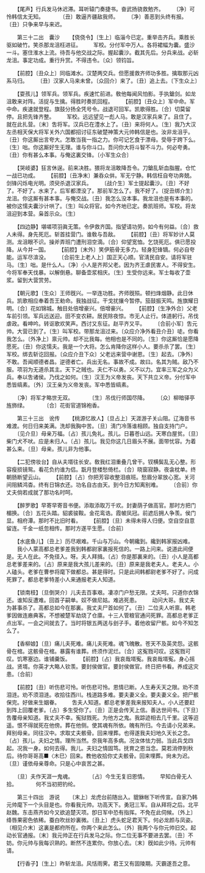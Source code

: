 <!-- { "loadSidebar": true } -->
　　【尾声】行兵发马休迟滞。耳听辕门奏捷书。奋武扬骁救勉齐。 
　　〔净〕可怜韩信太无知。　　　　〔丑〕敢逼齐疆敌我师。 
　　〔净〕善恶到头终有报。　　　　〔丑〕只争来早与来迟。 

　　第三十二出　囊沙 
　　【侥侥令】〔生上〕临淄今已定。重举击齐兵。乘胜长驱如破竹。笑杀那龙沮枉进征。 
　　军校。分付军中万人。各将裙幅为囊。盛沙一斗。塞住淮水上流。待吾与他交战之际。握起囊沙。截其先后。分兵来战。必斩龙沮。事定功成。重行升赏。不得违令。〔众〕领钧旨。 

　　【前腔】〔丑众上〕同临滩水。汉楚两交兵。但愿援救齐师功多胜。擒取那元凶系马归。 
　　〔丑〕汉家人马来未曾。〔众回介〕来了。〔丑〕追上去。〔下生众上〕 

　　【耍孩儿】领军兵。领军兵。疾速忙前进。敎他每闻风怕影。手执鎗剑。如龙沮敢来对阵。活捉与生擒。得胜时奏凯回程。 
　　【前腔】〔丑众上〕军中命。军中命。疾速就登程。旗鼓分扬全凭号令。战退可回军。凯歌得胜。〔合〕切莫留停。且把先锋齐整。 
　　军校。远远望见一彪人马。敢是汉家兵来了。且住了。就在此扎营。〔末〕吿将军。汉兵已在澧水上了。〔丑〕来将何人。〔生〕我乃大汉左丞相天保大将军关外六国都招讨征东破楚神策大元帅韩信是也。汝非龙沮乎。〔丑〕你这厮出言夸大。怎敢当我一指之力。你可记乞食于漂母。受辱于跨下么。〔生〕咄。你这厮好生无理。谁与你斗口。吾问你大将斗智不斗力。何必夸勇。〔丑〕你有甚么本事。与俺这裏交锋。〔小军生众合〕 

　　【哭岐婆】狂言休逞。前来决胜。猥将龙沮敢降吾令。刀鎗乱斩血脂腥。仓忙一战已功成。 
　　【前腔】〔丑净末〕兼呑众倂。军无宁静。韩信枉自夸功奔兢。剑锋闪烁电光明。须臾杀退汉家兵。 
　　〔战介生〕军士提起囊沙。〔丑〕不好了。不好了。水来了。后军都湮没了。那前军怎么了。我不好了。〔捉丑绑介生〕龙沮。你这厮有甚本事。与俺交战。〔丑〕我怎么没本事。我龙沮也是有本事的。被你这懦夫囊沙计哄了。〔生〕叫众将官。如今齐地已定。奏凯班师。军校。将龙沮迎到本营。枭首示众。〔生〕 

　　【四边静】堪嗟项羽眞无策。令伊救齐国。指望请功劳。如今有何益。〔合〕救人未得。身先死厄。斩首挂营门。谁敎与吾敌。 
　　【前腔】〔丑〕将军妙计人莫测。龙沮眼不识。操斧弄班门遭刑泪空滴。〔合〕仰望宽恤。乞饶死厄。俱已愿投降。从今并一国。 
　　【前腔】〔末外〕笑伊筋骨无多力。轻身犯锋镝。何必自夸能。运军尽渰没。 
　　〔合前生上老人上〕国正天心顺。官淸民自安。请将军驻马。〔生〕咄。是什么人。〔净〕小人是齐邦父老。因为齐王虐民害人。不得安生。今将军奉天伐暴。以解倒悬。聊备壶浆相庆。〔生〕生受你远来。军士每收了壶浆。留到大营赏劳。 

　　【朝元歌】〔生众〕王师旣兴。一举连功胜。齐师旣殒。顿扫烽烟静。此日休兵。凯歌相应奉着吾王勑命。我独战征。干戈扰攘今暂停。笳鼓振天鸣。旌旗耀日明。〔合〕花如锦城。触目处倍增豪兴。倍增豪兴。 
　　【前腔】〔生净外合〕父老车前引领。军兵远送迎。田不变农耕。居民除夜惊。市无人止行。体道躬行。吊伐虐政。看呻吟。转讴歌欢笑声。西讨又东征。赵平齐又平。 
　　〔合前小军〕吿元帅。大营已到了。〔生〕叫军校。带那龙沮过来。〔众应介净外看丑介丑〕唗。你看我怎么。〔外净上〕禀元帅。却不比我每。他相也是不同的。〔生〕你这厮恰是愿降愿死。〔丑〕你这懦夫。我是一个大将。怎么肯降你这样小人。要杀杀了罢。〔生〕军校。绑去斩讫回报。〔众应介丑下众〕父老远来营中谢恩。〔生〕起去。〔净外〕不敢。吾闻顺德者昌。逆德者亡。兵出无名。事故不成。故曰。名其为贼。敌乃不服。项羽为无道杀其主。天下之贼也。夫仁不以勇。义不以力。宜率三军之众为义兵。奉以吿诸侯。乃伐之如何。〔生〕汉王为义帝发丧。天下共立义帝。分付军中悉皆缟素。〔外〕汉王亲为义帝发丧。军中悉皆缟素。 

　　〔净〕将军才略世无双。　　　　〔生〕吊伐行师国尽降。 
　　〔众〕柳暗驿亭旌斾绿。　　　　〔合〕花街官道锦袍香。 

　　第三十三出　讹传 
　　【桃源忆故人】〔旦占上〕天涯游子关山阻。辽海音书难渡。何日归来美满。洗却我胸中苦。〔旦〕淸门冷落谁相顾。独自支持门户。 
　　〔见介旦〕母亲万福。〔占〕孩儿免礼。孩儿。日暮苍山远。天寒白屋贫。〔旦〕柴门犬不吠。应是未归人。〔占〕孩儿。我见你这几日眉头不展。面带忧容。为着甚么来。〔旦〕母亲。孩儿非为他事。 

　　【二犯傍妆台】自从夫壻往长安。敎我红泪重叠几曾干。钗横鬓乱无心整。形容瘦损镜鸳。看花负约谁为侣。翫月登楼愁倚栏。〔合〕晓窗寂静。夜衾枕单。终朝肠断望云山。 
　　【前腔】〔占〕你把芳容收整泪痕班。愁眉分翠放心宽。关河间阻鳞鸿杳。终有日锦衣还。功名自古由天。到今日方知离别难。 
　　〔合前〕你丈夫倘若成就了那功名时呵。 

　　【醉罗歌】早寄早寄音书便。添取添取万千欢。封妻荫子做高官。那时方把门楣换。〔合〕五花头踏。貂裘骏鞍。金花鸾诰。霞帔凤冠。前遮后拥人争羡。侯门显。相府潭。那时不比旧时看。 
　　【前腔】〔旦〕未得未得人归便。空自空自意留连。千金一纸忽相传。那时方遂平生愿。〔合前〕 

　　【水底鱼儿】〔丑上〕历尽艰难。千山与万山。今朝纔到。纔到韩家报凶难。 
　　我小人蒙高都总老爹差我到韩都尉家裏报死信的。一路上问来。说道此间便是。无人在此。不免径入。呀。夫人拜揖。〔占〕你是那裏来的。〔丑〕小人是高都总老爹差来的。〔占〕原来是我大孩儿差来的。〔丑〕原来是我老夫人。老夫人。小人磕头。老爹在曹参将麾下做都总。甚是得时。只是此间韩都尉老爹不好了。问成死罪了。都总老爹特差小人来通报老夫人知道。 

　　【锁南枝】〔旦倒哭介〕儿夫去百事艰。凄凉门户愁无限。丈夫呵。只道你衣锦还。谁知反遭难。回首子嗣单。奴不做尼姑。难逃死患。 
　　动问大哥。我丈夫为甚事杀了。高都总如今在那裏。我丈夫尸首如何了。〔丑〕二位夫人听禀。韩老爹因做连廒典客。不想被楚军劫烧了仓廪。十三人管粮官通问死罪。高都总老爹正点出军。一会之间就去了。当时将银五两送与刽子手。着他收留尸骸。如今不知怎么了。 

　　【香柳娘】〔旦〕痛儿夫死难。痛儿夫死难。魂飞魄散。苍天不及英灵怨。这骸骨在棺。这骸骨在棺。暴露有谁葬。终须作泥烂。〔合〕这寃戮可叹。这寃戮可叹。饥寒塞边。谁铺羹饭。 
　　【前腔】〔占〕我哀哉壻寃。我哀哉壻寃。身心摇战。贤壻。你英才大略人钦羡。要封侯做官。要封侯做官。终日把书看。养成这灾患。〔合前〕 

　　【前腔】〔丑〕听伤悲可怜。听伤悲可怜。恩情已断。人生寿夭天之限。劝不须泪涟。劝不须泪涟。收拾往西川。栈道路多难。要夫妻义全。要夫妻义全。把尸骸保完。好做来生姻眷。 
　　吿夫人知道。都总老爹差我来报知夫人。小人还要赶到阵上回覆老爹。〔占〕多生受你了。〔丑〕正是会传天上信。善达世间书。〔下旦〕吿覆母亲知道。我丈夫不幸。寃狱戮死。为他方之鬼。我踪迹相去几千里。这等迢遥。恨不得就死在他傍。葬在他侧。使其魂有所依。魄有所归。今去请小兄弟来。拜别母亲。同往汉中。求取丈夫骸骨。回来埋葬。也得遂我夫妇地久天长之念。〔占〕孩儿。夫妇之情。理所当然。奈我年高多病。况汝体怯力弱。当此兵戈四起。况我一身。如何去得。我儿。夫妇之情固笃。抚育之恩当念。莫若消停到秋后。待你哥哥高■〈木巳〉回来。教他收拾你丈夫骸骨。回来埋葬。尙未为迟。〔旦〕谨依母亲尊命。只是心中哀苦之甚。 

　　〔旦〕夫作天涯一鬼魂。　　　　〔占〕今生无复旧恩情。 
　　早知白骨无人拾。　　　　何不当初把钓纶。 

　　第三十四出　游说 
　　〔末上〕龙虎台前随出入。貔貅帐下听传宣。自家乃韩元帅麾下一个头目是也。你看我元帅。功高天下。勇冠三军。自从拜将之后。北平赵魏。东击燕齐如今又欲追楚灭项。卽日军中恐有指挥。不免在此伺候。〔外上〕绛唇果密色依稀。蚕白吹丝妙裏微。〔丑上〕虎头蛇足君天下。何必龙颜与凤姿。〔相见介末〕这裏是都府所在。你两个来此怎么。〔外〕我两个与你元帅旧交。起动长官通报。〔末〕我元帅正在行兵发马之际。你二位无事不要进去罢。〔丑〕不妨。你元帅与我每识熟的。断然不连累你。你放心去。〔末〕旣如此少待。元帅有请。 

　　【行香子】〔生上〕昨斩龙沮。风恬雨霁。君王又有固陵期。灭霸遂吾之意。 
